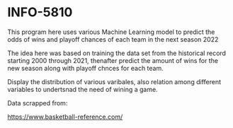 # INFO-5810
This program here uses various Machine Learning model to predict the odds of wins and playoff chances of each team in the next season 2022


The idea here was based on training the data set from the historical record starting 2000 through 2021, thenafter predict the amount of wins for the new season along with playoff chnces for each team.

Display the distribution of various varibales, also relation among different variables to undertsnad the need of wining a game.


Data scrapped from:

https://www.basketball-reference.com/
